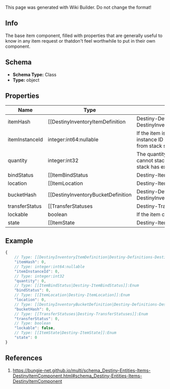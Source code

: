 <span class="wiki-builder">This page was generated with Wiki Builder. Do not change the format!</span>

## Info
The base item component, filled with properties that are generally useful to know in any item request or thatdon't feel worthwhile to put in their own component.

## Schema
* **Schema Type:** Class
* **Type:** object

## Properties
Name | Type | Description
---- | ---- | -----------
itemHash | [[DestinyInventoryItemDefinition|Destiny-Definitions-DestinyInventoryItemDefinition]]:ManifestDefinition:integer:uint32 | The identifier for the item's definition, which is where most of the useful static information for the itemcan be found.
itemInstanceId | integer:int64:nullable | If the item is instanced, it will have an instance ID.  Lack of an instance ID impliesthat the item has no distinct local qualities aside from stack size.
quantity | integer:int32 | The quantity of the item in this stack.  Note that Instanced items cannot stack.If an instanced item, this value will always be 1 (as the stack has exactly one item in it)
bindStatus | [[ItemBindStatus|Destiny-ItemBindStatus]]:Enum | If the item is bound to a location, it will be specified in this enum.
location | [[ItemLocation|Destiny-ItemLocation]]:Enum | An easy reference for where the item is located.  Redundant if you got the itemfrom an Inventory, but useful when making detail calls on specific items.
bucketHash | [[DestinyInventoryBucketDefinition|Destiny-Definitions-DestinyInventoryBucketDefinition]]:ManifestDefinition:integer:uint32 | The hash identifier for the specific inventory bucket in which the item is located.
transferStatus | [[TransferStatuses|Destiny-TransferStatuses]]:Enum | If there is a known error state that would cause this item to not be transferable, this Flags enum willindicate all of those error states.  Otherwise, it will be 0 (CanTransfer).
lockable | boolean | If the item can be locked, this will indicate that state.
state | [[ItemState|Destiny-ItemState]]:Enum | A flags enumeration indicating the states of the item: whether it's tracked or locked for example.

## Example
```javascript
{
    // Type: [[DestinyInventoryItemDefinition|Destiny-Definitions-DestinyInventoryItemDefinition]]:ManifestDefinition:integer:uint32
    "itemHash": 0,
    // Type: integer:int64:nullable
    "itemInstanceId": 0,
    // Type: integer:int32
    "quantity": 0,
    // Type: [[ItemBindStatus|Destiny-ItemBindStatus]]:Enum
    "bindStatus": 0,
    // Type: [[ItemLocation|Destiny-ItemLocation]]:Enum
    "location": 0,
    // Type: [[DestinyInventoryBucketDefinition|Destiny-Definitions-DestinyInventoryBucketDefinition]]:ManifestDefinition:integer:uint32
    "bucketHash": 0,
    // Type: [[TransferStatuses|Destiny-TransferStatuses]]:Enum
    "transferStatus": 0,
    // Type: boolean
    "lockable": false,
    // Type: [[ItemState|Destiny-ItemState]]:Enum
    "state": 0
}

```

## References
1. https://bungie-net.github.io/multi/schema_Destiny-Entities-Items-DestinyItemComponent.html#schema_Destiny-Entities-Items-DestinyItemComponent
